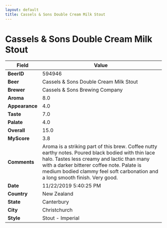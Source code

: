 ```yaml
---
layout: default
title: Cassels & Sons Double Cream Milk Stout
---
```


# Cassels & Sons Double Cream Milk Stout

| Field         | Value     |
|---------------|-----------|
| **BeerID** | 594946 |
| **Beer** | Cassels & Sons Double Cream Milk Stout |
| **Brewer** | Cassels & Sons Brewing Company |
| **Aroma** | 8.0 |
| **Appearance** | 4.0 |
| **Taste** | 7.0 |
| **Palate** | 4.0 |
| **Overall** | 15.0 |
| **MyScore** | 3.8 |
| **Comments** | Aroma is a striking part of this brew. Coffee nutty earthy notes. Poured black bodied with thin lace halo. Tastes less creamy and lactic than many with a darker bitterer coffee note. Palate is medium bodied clammy feel soft carbonation and a long smooth finish. Very good. |
| **Date** | 11/22/2019 5:40:25 PM |
| **Country** | New Zealand |
| **State** | Canterbury |
| **City** | Christchurch |
| **Style** | Stout - Imperial |
